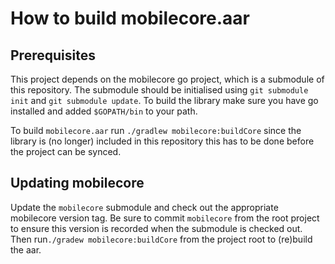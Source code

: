 # How to build mobilecore.aar

## Prerequisites

This project depends on the mobilecore go project, which is a submodule of this repository. The
submodule should be initialised using `git submodule init` and `git submodule update`.
To build the library make sure you have go installed and added `$GOPATH/bin` to your path.

To build `mobilecore.aar` run `./gradlew mobilecore:buildCore` since the library is
(no longer) included in this repository this has to be done before the project can be synced.

## Updating mobilecore

Update the `mobilecore` submodule and check out the appropriate mobilecore version tag. Be sure to
commit `mobilecore` from the root project to ensure this version is recorded when the submodule is
checked out. Then run`./gradew mobilecore:buildCore` from the project root to (re)build the aar.





